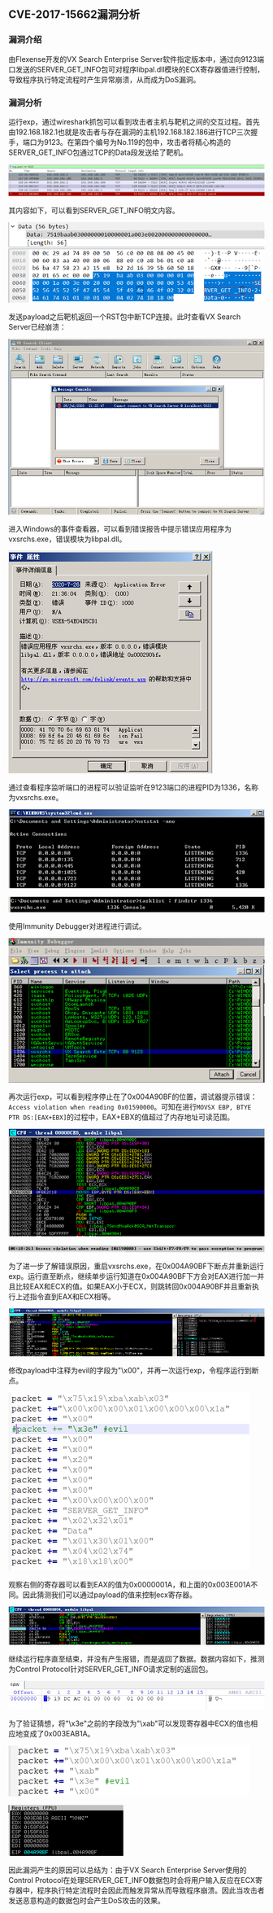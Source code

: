 ## CVE-2017-15662漏洞分析

### 漏洞介绍

由Flexense开发的VX Search Enterprise Server软件指定版本中，通过向9123端口发送的SERVER_GET_INFO包可对程序libpal.dll模块的ECX寄存器值进行控制，导致程序执行特定流程时产生异常崩溃，从而成为DoS漏洞。

### 漏洞分析

运行exp，通过wireshark抓包可以看到攻击者主机与靶机之间的交互过程。首先由192.168.182.1也就是攻击者与存在漏洞的主机192.168.182.186进行TCP三次握手，端口为9123。在第四个编号为No.119的包中，攻击者将精心构造的SERVER_GET_INFO包通过TCP的Data段发送给了靶机。

![](img/1.PNG)

其内容如下，可以看到SERVER_GET_INFO明文内容。

![](img/2.PNG)

发送payload之后靶机返回一个RST包中断TCP连接。此时查看VX Search Server已经崩溃：

![](img/3.PNG)

进入Windows的事件查看器，可以看到错误报告中提示错误应用程序为vxsrchs.exe，错误模块为libpal.dll。

![](img/4.PNG)

通过查看程序监听端口的进程可以验证监听在9123端口的进程PID为1336，名称为vxsrchs.exe。

![](img/5.PNG)

![](img/6.PNG)

使用Immunity Debugger对进程进行调试。

![](img/7.PNG)

再次运行exp，可以看到程序停止在了0x004A90BF的位置，调试器提示错误：`Access violation when reading 0x01590000`。可知在进行`MOVSX EBP, BTYE PTR DS:[EAX+EBX]`的过程中，EAX+EBX的值超过了内存地址可读范围。

![](img/8.PNG)

![](img/9.PNG)

为了进一步了解错误原因，重启vxsrchs.exe，在0x004A90BF下断点并重新运行exp。运行直至断点，继续单步运行知道在0x004A90BF下方会对EAX进行加一并且比较EAX和ECX的值。如果EAX小于ECX，则跳转回0x004A90BF并且重新执行上述指令直到EAX和ECX相等。

![](img/10.PNG)

修改payload中注释为evil的字段为"\x00"，并再一次运行exp，令程序运行到断点。

![](img/11.PNG)

观察右侧的寄存器可以看到EAX的值为0x0000001A，和上面的0x003E001A不同。因此猜测我们可以通过payload的值来控制ecx寄存器。

![](img/12.PNG)

继续运行程序直至结束，并没有产生报错，而是返回了数据。数据内容如下，推测为Control Protocol针对SERVER_GET_INFO请求定制的返回包。

![](img/13.PNG)

为了验证猜想，将"\x3e"之前的字段改为"\xab"可以发现寄存器中ECX的值也相应地变成了0x003EAB1A。

![](img/14.PNG)

![](img/15.PNG)

因此漏洞产生的原因可以总结为：由于VX Search Enterprise Server使用的Control Protocol在处理SERVER_GET_INFO数据包时会将用户输入反应在ECX寄存器中，程序执行特定流程时会因此而触发异常从而导致程序崩溃。因此当攻击者发送恶意构造的数据包时会产生DoS攻击的效果。